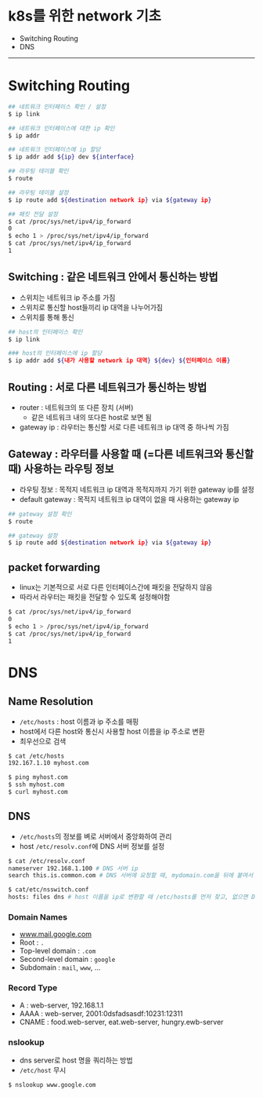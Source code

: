 # k8s를 위한 network 기초

- Switching Routing
- DNS

--- 

# Switching Routing

````bash
## 네트워크 인터페이스 확인 / 설정
$ ip link

## 네트워크 인터페이스에 대한 ip 확인
$ ip addr 

## 네트워크 인터페이스에 ip 할당
$ ip addr add ${ip} dev ${interface}

## 라우팅 테이블 확인
$ route

## 라우팅 테이블 설정
$ ip route add ${destination network ip} via ${gateway ip}

## 패킷 전달 설정
$ cat /proc/sys/net/ipv4/ip_forward
0
$ echo 1 > /proc/sys/net/ipv4/ip_forward
$ cat /proc/sys/net/ipv4/ip_forward
1
````

## Switching : 같은 네트워크 안에서 통신하는 방법

- 스위치는 네트워크 ip 주소를 가짐
- 스위치로 통신할 host들끼리 ip 대역을 나누어가짐
- 스위치를 통해 통신

```bash
## host의 인터페이스 확인
$ ip link 

### host의 인터페이스에 ip 할당
$ ip addr add ${내가 사용할 network ip 대역} ${dev} ${인터페이스 이름}
```

## Routing : 서로 다른 네트워크가 통신하는 방법

- router : 네트워크의 또 다른 장치 (서버)
    - 같은 네트워크 내의 또다른 host로 보면 됨
- gateway ip : 라우터는 통신할 서로 다른 네트워크 ip 대역 중 하나씩 가짐

## Gateway : 라우터를 사용할 때 (=다른 네트워크와 통신할 때) 사용하는 라우팅 정보

- 라우팅 정보 : 목적지 네트워크 ip 대역과 목적지까지 가기 위한 gateway ip를 설정
- default gateway : 목적지 네트워크 ip 대역이 없을 때 사용하는 gateway ip

```bash
## gateway 설정 확인
$ route

## gateway 설정
$ ip route add ${destination network ip} via ${gateway ip}
```

## packet forwarding

- linux는 기본적으로 서로 다른 인터페이스간에 패킷을 전달하지 않음
- 따라서 라우터는 패킷을 전달할 수 있도록 설정해야함

```bash
$ cat /proc/sys/net/ipv4/ip_forward
0
$ echo 1 > /proc/sys/net/ipv4/ip_forward
$ cat /proc/sys/net/ipv4/ip_forward
1
```

# DNS

## Name Resolution

- `/etc/hosts` : host 이름과 ip 주소를 매핑
- host에서 다른 host와 통신시 사용할 host 이름을 ip 주소로 변환
- 최우선으로 검색

```bash
$ cat /etc/hosts
192.167.1.10 myhost.com

$ ping myhost.com
$ ssh myhost.com
$ curl myhost.com
```

## DNS

- `/etc/hosts`의 정보를 벼로 서버에서 중앙화하여 관리
- host `/etc/resolv.conf`에 DNS 서버 정보를 설정

```bash
$ cat /etc/resolv.conf
nameserver 192.168.1.100 # DNS 서버 ip
search this.is.common.com # DNS 서버에 요청할 때, mydomain.com을 뒤에 붙여서 요청

$ cat/etc/nsswitch.conf
hosts: files dns # host 이름을 ip로 변환할 때 /etc/hosts를 먼저 찾고, 없으면 DNS 서버를 찾음
```

### Domain Names

- www.mail.google.com
- Root : `.`
- Top-level domain : `.com`
- Second-level domain : `google`
- Subdomain : `mail`, `www`, ...

### Record Type

- A : web-server, 192.168.1.1
- AAAA : web-server, 2001:0dsfadsasdf:10231:12311
- CNAME : food.web-server, eat.web-server, hungry.ewb-server

### nslookup

- dns server로 host 명을 쿼리하는 방법
- `/etc/host` 무시


```bash
$ nslookup www.google.com
```
